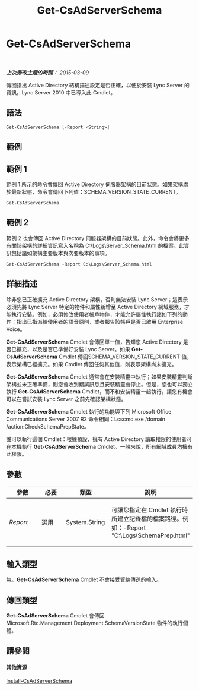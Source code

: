 ﻿---
title: Get-CsAdServerSchema
TOCTitle: Get-CsAdServerSchema
ms:assetid: fba777e5-886c-4914-a492-f2237721c57c
ms:mtpsurl: https://technet.microsoft.com/zh-tw/library/Gg413070(v=OCS.15)
ms:contentKeyID: 49292911
ms.date: 08/24/2015
mtps_version: v=OCS.15
ms.translationtype: HT
---

# Get-CsAdServerSchema

 

_**上次修改主題的時間：** 2015-03-09_

傳回指出 Active Directory 結構描述設定是否正確，以便於安裝 Lync Server 的資訊。Lync Server 2010 中已導入此 Cmdlet。

## 語法

    Get-CsAdServerSchema [-Report <String>]

## 範例

## 範例 1

範例 1 所示的命令會傳回 Active Directory 伺服器架構的目前狀態。如果架構處於最新狀態，命令會傳回下列值：SCHEMA\_VERSION\_STATE\_CURRENT。

    Get-CsAdServerSchema

## 範例 2

範例 2 也會傳回 Active Directory 伺服器架構的目前狀態。此外，命令會將更多有關該架構的詳細資訊寫入名稱為 C:\\Logs\\Server\_Schema.html 的檔案。此資訊包括諸如架構主要版本與次要版本的事項。

    Get-CsAdServerSchema -Report C:\Logs\Server_Schema.html

## 詳細描述

除非您已正確擴充 Active Directory 架構，否則無法安裝 Lync Server；這表示必須先將 Lync Server 特定的物件和屬性新增至 Active Directory 網域服務，才能執行安裝。例如，必須修改使用者帳戶物件，才能允許屬性執行諸如下列的動作：指出已指派給使用者的語音原則，或者報告該帳戶是否已啟用 Enterprise Voice。

**Get-CsAdServerSchema** Cmdlet 會傳回單一值，告知您 Active Directory 是否已擴充，以及是否已準備好安裝 Lync Server。如果 **Get-CsAdServerSchema** Cmdlet 傳回SCHEMA\_VERSION\_STATE\_CURRENT 值，表示架構已經擴充。如果 Cmdlet 傳回任何其他值，則表示架構尚未擴充。

**Get-CsAdServerSchema** Cmdlet 通常會在安裝精靈中執行；如果安裝精靈判斷架構並未正確準備，則您會收到錯誤訊息且安裝精靈會停止。但是，您也可以獨立執行 **Get-CsAdServerSchema** Cmdlet，而不和安裝精靈一起執行，讓您有機會可以在嘗試安裝 Lync Server 之前先確認架構狀態。

**Get-CsAdServerSchema** Cmdlet 執行的功能與下列 Microsoft Office Communications Server 2007 R2 命令相同：Lcscmd.exe /domain /action:CheckSchemaPrepState。

誰可以執行這個 Cmdlet：根據預設，擁有 Active Directory 讀取權限的使用者可在本機執行 **Get-CsAdServerSchema** Cmdlet。一般來說，所有網域成員均擁有此權限。

## 參數


<table>
<colgroup>
<col style="width: 25%" />
<col style="width: 25%" />
<col style="width: 25%" />
<col style="width: 25%" />
</colgroup>
<thead>
<tr class="header">
<th>參數</th>
<th>必要</th>
<th>類型</th>
<th>說明</th>
</tr>
</thead>
<tbody>
<tr class="odd">
<td><p><em>Report</em></p></td>
<td><p>選用</p></td>
<td><p>System.String</p></td>
<td><p>可讓您指定在 Cmdlet 執行時所建立記錄檔的檔案路徑。例如：-Report &quot;C:\Logs\SchemaPrep.html&quot;</p></td>
</tr>
</tbody>
</table>


## 輸入類型

無。**Get-CsAdServerSchema** Cmdlet 不會接受管線傳送的輸入。

## 傳回類型

**Get-CsAdServerSchema** Cmdlet 會傳回 Microsoft.Rtc.Management.Deployment.SchemaVersionState 物件的執行個體。

## 請參閱

#### 其他資源

[Install-CsAdServerSchema](install-csadserverschema.md)

